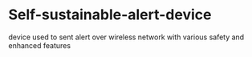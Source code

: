 # Self-sustainable-alert-device
device used to sent alert over wireless network with various safety and enhanced features
